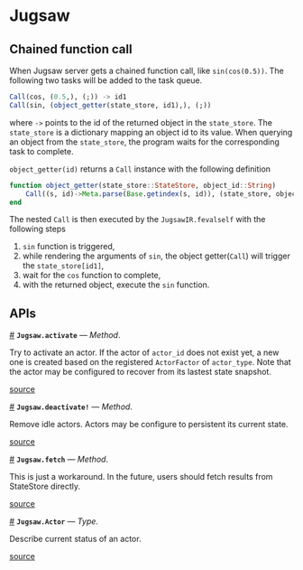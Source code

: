 


<a id='Jugsaw'></a>

<a id='Jugsaw-1'></a>

# Jugsaw


<a id='Chained-function-call'></a>

<a id='Chained-function-call-1'></a>

## Chained function call


When Jugsaw server gets a chained function call, like `sin(cos(0.5))`. The following two tasks will be added to the task queue.


```julia
Call(cos, (0.5,), (;)) -> id1
Call(sin, (object_getter(state_store, id1),), (;))
```


where `->` points to the id of the returned object in the `state_store`. The `state_store` is a dictionary mapping an object id to its value. When querying an object from the `state_store`, the program waits for the corresponding task to complete.


`object_getter(id)` returns a `Call` instance with the following definition


```julia
function object_getter(state_store::StateStore, object_id::String)
    Call((s, id)->Meta.parse(Base.getindex(s, id)), (state_store, object_id), (;))
end
```


The nested `Call` is then executed by the `JugsawIR.fevalself` with the following steps


1. `sin` function is triggered,
2. while rendering the arguments of `sin`, the object getter(`Call`) will trigger the `state_store[id1]`,
3. wait for the `cos` function to complete,
4. with the returned object, execute the `sin` function.


<a id='APIs'></a>

<a id='APIs-1'></a>

## APIs

<a id='Jugsaw.activate-Tuple{AppRuntime, JugsawADT, String}' href='#Jugsaw.activate-Tuple{AppRuntime, JugsawADT, String}'>#</a>
**`Jugsaw.activate`** &mdash; *Method*.



Try to activate an actor. If the actor of `actor_id` does not exist yet, a new one is created based on the registered `ActorFactor` of `actor_type`. Note that the actor may be configured to recover from its lastest state snapshot.


<a target='_blank' href='https://github.com/Jugsaw/Jugsaw.jl/blob/4a5d62347fb3c1555d84f3ee58a3c13c65df8b40/src/jl/Jugsaw/src/server.jl#L71-L75' class='documenter-source'>source</a><br>

<a id='Jugsaw.deactivate!-Tuple{AppRuntime, HTTP.Messages.Request}' href='#Jugsaw.deactivate!-Tuple{AppRuntime, HTTP.Messages.Request}'>#</a>
**`Jugsaw.deactivate!`** &mdash; *Method*.



Remove idle actors. Actors may be configure to persistent its current state.


<a target='_blank' href='https://github.com/Jugsaw/Jugsaw.jl/blob/4a5d62347fb3c1555d84f3ee58a3c13c65df8b40/src/jl/Jugsaw/src/server.jl#L155-L157' class='documenter-source'>source</a><br>

<a id='Jugsaw.fetch-Tuple{AppRuntime, HTTP.Messages.Request}' href='#Jugsaw.fetch-Tuple{AppRuntime, HTTP.Messages.Request}'>#</a>
**`Jugsaw.fetch`** &mdash; *Method*.



This is just a workaround. In the future, users should fetch results from StateStore directly.


<a target='_blank' href='https://github.com/Jugsaw/Jugsaw.jl/blob/4a5d62347fb3c1555d84f3ee58a3c13c65df8b40/src/jl/Jugsaw/src/server.jl#L171-L173' class='documenter-source'>source</a><br>

<a id='Jugsaw.Actor' href='#Jugsaw.Actor'>#</a>
**`Jugsaw.Actor`** &mdash; *Type*.



Describe current status of an actor.


<a target='_blank' href='https://github.com/Jugsaw/Jugsaw.jl/blob/4a5d62347fb3c1555d84f3ee58a3c13c65df8b40/src/jl/Jugsaw/src/server.jl#L12-L14' class='documenter-source'>source</a><br>

